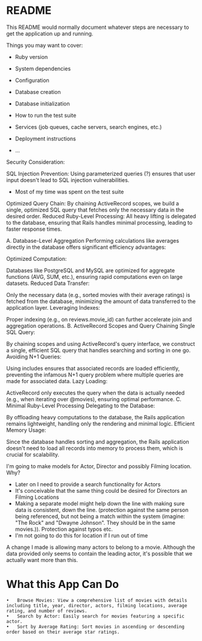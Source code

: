 # README

This README would normally document whatever steps are necessary to get the
application up and running.

Things you may want to cover:

* Ruby version

* System dependencies

* Configuration

* Database creation

* Database initialization

* How to run the test suite

* Services (job queues, cache servers, search engines, etc.)

* Deployment instructions

* ...



Security Consideration:

SQL Injection Prevention: Using parameterized queries (?) ensures that user input doesn't lead to SQL injection vulnerabilities.


- Most of my time was spent on the test suite


Optimized Query Chain: By chaining ActiveRecord scopes, we build a single, optimized SQL query that fetches only the necessary data in the desired order.
Reduced Ruby-Level Processing: All heavy lifting is delegated to the database, ensuring that Rails handles minimal processing, leading to faster response times.



A. Database-Level Aggregation
Performing calculations like averages directly in the database offers significant efficiency advantages:

Optimized Computation:

Databases like PostgreSQL and MySQL are optimized for aggregate functions (AVG, SUM, etc.), ensuring rapid computations even on large datasets.
Reduced Data Transfer:

Only the necessary data (e.g., sorted movies with their average ratings) is fetched from the database, minimizing the amount of data transferred to the application layer.
Leveraging Indexes:

Proper indexing (e.g., on reviews.movie_id) can further accelerate join and aggregation operations.
B. ActiveRecord Scopes and Query Chaining
Single SQL Query:

By chaining scopes and using ActiveRecord's query interface, we construct a single, efficient SQL query that handles searching and sorting in one go.
Avoiding N+1 Queries:

Using includes ensures that associated records are loaded efficiently, preventing the infamous N+1 query problem where multiple queries are made for associated data.
Lazy Loading:

ActiveRecord only executes the query when the data is actually needed (e.g., when iterating over @movies), ensuring optimal performance.
C. Minimal Ruby-Level Processing
Delegating to the Database:

By offloading heavy computations to the database, the Rails application remains lightweight, handling only the rendering and minimal logic.
Efficient Memory Usage:

Since the database handles sorting and aggregation, the Rails application doesn't need to load all records into memory to process them, which is crucial for scalability.


I'm going to make models for Actor, Director and possibly Filming location. Why?
 - Later on I need to provide a search functionality for Actors
 - It's conceivable that the same thing could be desired for Directors an Filming Locations
 - Making a separate model might help down the line with making sure data is consistent, down the line. (protection against the same person being referenced, but not being a match within the system (imagine: "The Rock" and "Dwayne Johnson". They should be in the same movies.)). Protection against typos etc.
 - I'm not going to do this for location if I run out of time

A change I made is allowing many actors to belong to a movie. Although the data provided only seems to contain the leading actor, it's possible that we actually want more than this.


# What this App Can Do

	•	Browse Movies: View a comprehensive list of movies with details including title, year, director, actors, filming locations, average rating, and number of reviews.
	•	Search by Actor: Easily search for movies featuring a specific actor.
	•	Sort by Average Rating: Sort movies in ascending or descending order based on their average star ratings.
